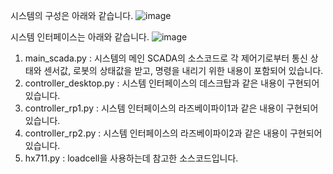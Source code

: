 시스템의 구성은 아래와 같습니다.
![image](https://github.com/BangHo/smartfactory/assets/113181132/a033d4ea-d1f2-4948-8732-f1e0f35fd242)

시스템 인터페이스는 아래와 같습니다.
![image](https://github.com/BangHo/smartfactory/assets/113181132/7549cac7-cf0a-4a49-816a-d141d16527a7)

1. main_scada.py : 시스템의 메인 SCADA의 소스코드로 각 제어기로부터 통신 상태와 센서값, 로봇의 상태값을 받고, 명령을 내리기 위한 내용이 포함되어 있습니다.
2. controller_desktop.py : 시스템 인터페이스의 데스크탑과 같은 내용이 구현되어 있습니다.
3. controller_rp1.py : 시스템 인터페이스의 라즈베이파이1과 같은 내용이 구현되어 있습니다.
4. controller_rp2.py : 시스템 인터페이스의 라즈베이파이2과 같은 내용이 구현되어 있습니다.
5. hx711.py : loadcell을 사용하는데 참고한 소스코드입니다.
